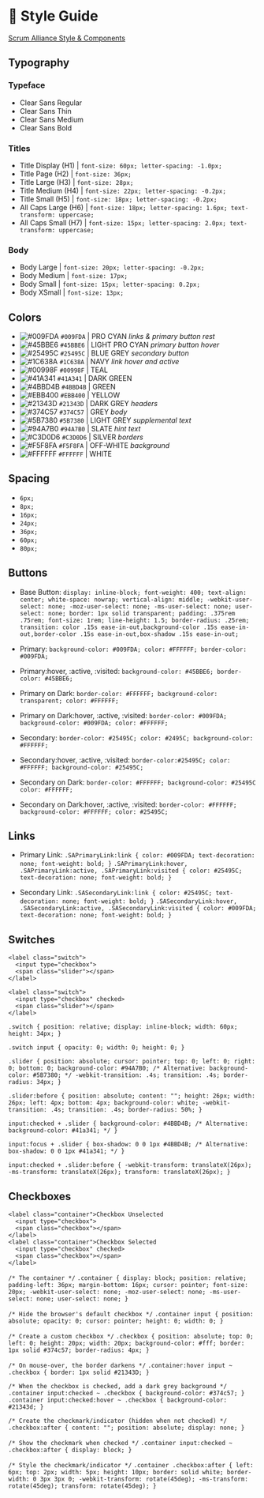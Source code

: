 # :art: Style Guide
[Scrum Alliance Style & Components](https://projects.invisionapp.com/share/QMJGWVZU69R#/screens/303774429)

## Typography 

### Typeface
- Clear Sans Regular
- Clear Sans Thin
- Clear Sans Medium 
- Clear Sans Bold

### Titles
- Title Display (H1)  | `font-size: 60px; letter-spacing: -1.0px;`
- Title Page (H2)     | `font-size: 36px;`
- Title Large (H3)    | `font-size: 28px;`
- Title Medium (H4)   | `font-size: 22px; letter-spacing: -0.2px;`
- Title Small (H5)    | `font-size: 18px; letter-spacing: -0.2px;`
- All Caps Large (H6) | `font-size: 18px; letter-spacing: 1.6px; text-transform: uppercase;`
- All Caps Small (H7) | `font-size: 15px; letter-spacing: 2.0px; text-transform: uppercase;` 

### Body
- Body Large    | `font-size: 20px; letter-spacing: -0.2px;`
- Body Medium   | `font-size: 17px;`
- Body Small    | `font-size: 15px; letter-spacing: 0.2px;`
- Body XSmall   | `font-size: 13px;`


## Colors
- ![#009FDA](https://placehold.it/15/009FDA/000000?text=+) `#009FDA` | PRO CYAN *links & primary button rest* 
- ![#45BBE6](https://placehold.it/15/45BBE6/000000?text=+) `#45BBE6` | LIGHT PRO CYAN *primary button hover*
- ![#25495C](https://placehold.it/15/25495C/000000?text=+) `#25495C` | BLUE GREY *secondary button*
- ![#1C638A](https://placehold.it/15/1C638A/000000?text=+) `#1C638A` | NAVY *link hover and active*
- ![#00998F](https://placehold.it/15/00998F/000000?text=+) `#00998F` | TEAL
- ![#41A341](https://placehold.it/15/41A341/000000?text=+) `#41A341` | DARK GREEN
- ![#4BBD4B](https://placehold.it/15/4BBD4B/000000?text=+) `#4BBD4B` | GREEN
- ![#EBB400](https://placehold.it/15/EBB400/000000?text=+) `#EBB400` | YELLOW
- ![#21343D](https://placehold.it/15/21343D/000000?text=+) `#21343D` | DARK GREY *headers*
- ![#374C57](https://placehold.it/15/374C57/000000?text=+) `#374C57` | GREY *body*
- ![#5B7380](https://placehold.it/15/5B7380/000000?text=+) `#5B7380` | LIGHT GREY *supplemental text*
- ![#94A7B0](https://placehold.it/15/94A7B0/000000?text=+) `#94A7B0` | SLATE *hint text*
- ![#C3D0D6](https://placehold.it/15/C3D0D6/000000?text=+) `#C3D0D6` | SILVER *borders*
- ![#F5F8FA](https://placehold.it/15/F5F8FA/000000?text=+) `#F5F8FA` | OFF-WHITE *background*
- ![#FFFFFF](https://placehold.it/15/FFFFFF/000000?text=+) `#FFFFFF` | WHITE


## Spacing
- `6px;`
- `8px;`
- `16px;`
- `24px;`
- `36px;`
- `60px;`
- `80px;`


## Buttons 
- Base Button: `display: inline-block; font-weight: 400; text-align: center; white-space: nowrap; vertical-align: middle; -webkit-user-select: none; -moz-user-select: none; -ms-user-select: none; user-select: none; border: 1px solid transparent; padding: .375rem .75rem; font-size: 1rem; line-height: 1.5; border-radius: .25rem; transition: color .15s ease-in-out,background-color .15s ease-in-out,border-color .15s ease-in-out,box-shadow .15s ease-in-out;`

- Primary: `background-color: #009FDA; color: #FFFFFF; border-color: #009FDA;`

- Primary:hover, :active, :visited: `background-color: #45BBE6; border-color: #45BBE6;`

- Primary on Dark: `border-color: #FFFFFF; background-color: transparent; color: #FFFFFF;`

- Primary on Dark:hover, :active, :visited: `border-color: #009FDA; background-color: #009FDA; color: #FFFFFF;`

- Secondary: `border-color: #25495C; color: #2495C; background-color: #FFFFFF;`

- Secondary:hover, :active, :visited: `border-color:#25495C; color: #FFFFFF; background-color: #25495C;`

- Secondary on Dark: `border-color: #FFFFFF; background-color: #25495C color: #FFFFFF;`

- Secondary on Dark:hover, :active, :visited: `border-color: #FFFFFF; background-color: #FFFFFF; color: #25495C;`

## Links 
- Primary Link: `.SAPrimaryLink:link { color: #009FDA; text-decoration: none; font-weight: bold; }`
`.SAPrimaryLink:hover, .SAPrimaryLink:active, .SAPrimaryLink:visited { color: #25495C; text-decoration: none; font-weight: bold; }`
    
- Secondary Link: `.SASecondaryLink:link { color: #25495C; text-decoration: none; font-weight: bold; }`
`.SASecondaryLink:hover, .SASecondaryLink:active, .SASecondaryLink:visited { color: #009FDA; text-decoration: none; font-weight: bold; }`

## Switches
```
<label class="switch">
  <input type="checkbox">
  <span class="slider"></span>
</label>

<label class="switch">
  <input type="checkbox" checked>
  <span class="slider"></span>
</label>
```

`.switch { position: relative; display: inline-block; width: 60px; height: 34px; }`

`.switch input { opacity: 0; width: 0; height: 0; }`

`.slider { position: absolute; cursor: pointer; top: 0; left: 0; right: 0; bottom: 0; background-color: #94A7B0; /* Alternative: background-color: #5B7380; */ -webkit-transition: .4s; transition: .4s; border-radius: 34px; }`

`.slider:before { position: absolute; content: ""; height: 26px; width: 26px; left: 4px; bottom: 4px; background-color: white; -webkit-transition: .4s; transition: .4s; border-radius: 50%; }`

`input:checked + .slider { background-color: #4BBD4B; /* Alternative: background-color: #41a341; */ }`

`input:focus + .slider { box-shadow: 0 0 1px #4BBD4B; /* Alternative:  box-shadow: 0 0 1px #41a341; */ }`

`input:checked + .slider:before { -webkit-transform: translateX(26px); -ms-transform: translateX(26px); transform: translateX(26px); } `

## Checkboxes
```
<label class="container">Checkbox Unselected
  <input type="checkbox">
  <span class="checkbox"></span>
</label>
<label class="container">Checkbox Selected
  <input type="checkbox" checked>
  <span class="checkbox"></span>
</label>
```

`/* The container */`
`.container { display: block; position: relative; padding-left: 36px; margin-bottom: 16px; cursor: pointer; font-size: 20px; -webkit-user-select: none; -moz-user-select: none; -ms-user-select: none; user-select: none; }`

`/* Hide the browser's default checkbox */`
`.container input { position: absolute; opacity: 0; cursor: pointer; height: 0; width: 0; }`

`/* Create a custom checkbox */`
`.checkbox { position: absolute; top: 0; left: 0; height: 20px; width: 20px; background-color: #fff; border: 1px solid #374c57; border-radius: 4px; }`

`/* On mouse-over, the border darkens */`
`.container:hover input ~ .checkbox { border: 1px solid #21343D; }`

`/* When the checkbox is checked, add a dark grey background */`
`.container input:checked ~ .checkbox { background-color: #374c57; }`
`.container input:checked:hover ~ .checkbox { background-color: #21343d; }`

`/* Create the checkmark/indicator (hidden when not checked) */`
`.checkbox:after { content: ""; position: absolute; display: none; }`

`/* Show the checkmark when checked */`
`.container input:checked ~ .checkbox:after { display: block; }`

`/* Style the checkmark/indicator */`
`.container .checkbox:after { left: 6px; top: 2px; width: 5px; height: 10px; border: solid white; border-width: 0 3px 3px 0; -webkit-transform: rotate(45deg); -ms-transform: rotate(45deg); transform: rotate(45deg); }`
